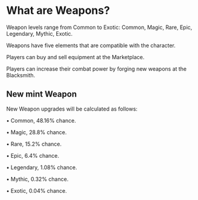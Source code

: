 # What are Weapons?

Weapon levels range from Common to Exotic: Common, Magic, Rare, Epic, Legendary, Mythic, Exotic.

Weapons have five elements that are compatible with the character.

Players can buy and sell equipment at the Marketplace.

Players can increase their combat power by forging new weapons at the Blacksmith.

## New mint Weapon

New Weapon upgrades will be calculated as follows:

• Common, 48.16% chance.

• Magic, 28.8% chance.

• Rare, 15.2% chance.

• Epic, 6.4% chance.

• Legendary, 1.08% chance.

• Mythic, 0.32% chance.

• Exotic, 0.04% chance.
